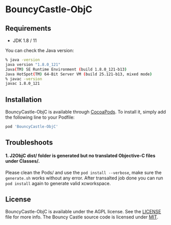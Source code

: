 # BouncyCastle-ObjC

<!--[![CI Status](https://img.shields.io/travis/CMK/BouncyCastle-ObjC.svg?style=flat)](https://travis-ci.org/CMK/BouncyCastle-ObjC)
[![Version](https://img.shields.io/cocoapods/v/BouncyCastle-ObjC.svg?style=flat)](https://cocoapods.org/pods/BouncyCastle-ObjC)
[![License](https://img.shields.io/cocoapods/l/BouncyCastle-ObjC.svg?style=flat)](https://cocoapods.org/pods/BouncyCastle-ObjC)
[![Platform](https://img.shields.io/cocoapods/p/BouncyCastle-ObjC.svg?style=flat)](https://cocoapods.org/pods/BouncyCastle-ObjC)-->

<!--## Example

To run the example project, clone the repo, and run `pod install` from the Example directory first.-->

## Requirements
- JDK 1.8 / 11

You can check the Java version:

```bash
% java -version
java version "1.8.0_121"
Java(TM) SE Runtime Environment (build 1.8.0_121-b13)
Java HotSpot(TM) 64-Bit Server VM (build 25.121-b13, mixed mode)
% javac -version
javac 1.8.0_121
```


## Installation

BouncyCastle-ObjC is available through [CocoaPods](https://cocoapods.org). To install
it, simply add the following line to your Podfile:

```ruby
pod 'BouncyCastle-ObjC'
```

## Troubleshoots

#### 1. J2ObjC dist/ folder is generated but no translated Objective-C files under Classes/. 

Please clean the Pods/ and use the `pod install --verbose`, make sure the `generate.sh` works without any error. After transalted job done you can run `pod install` again to generate valid xcworkspace.

## License

BouncyCastle-ObjC is available under the AGPL license. See the [LICENSE](https://github.com/DimensionDev/BouncyCastle-ObjC/blob/master/LICENSE) file for more info. The Bouncy Castle source code is licensed under [MIT](http://www.bouncycastle.org/licence.html).

